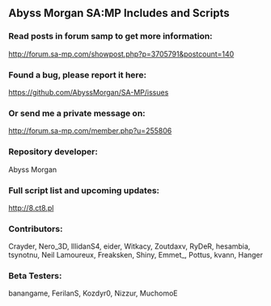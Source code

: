 ## Abyss Morgan SA:MP Includes and Scripts

### Read posts in forum samp to get more information:
http://forum.sa-mp.com/showpost.php?p=3705791&postcount=140


### Found a bug, please report it here:
https://github.com/AbyssMorgan/SA-MP/issues


### Or send me a private message on:
http://forum.sa-mp.com/member.php?u=255806


### Repository developer:
Abyss Morgan


### Full script list and upcoming updates:
http://8.ct8.pl


### Contributors:
Crayder, Nero_3D, IllidanS4, eider, Witkacy, Zoutdaxv, RyDeR, hesambia, tsynotnu, Neil Lamoureux, Freaksken, Shiny, Emmet_, Pottus, kvann, Hanger

### Beta Testers:
banangame, FerilanS, Kozdyr0, Nizzur, MuchomoE
